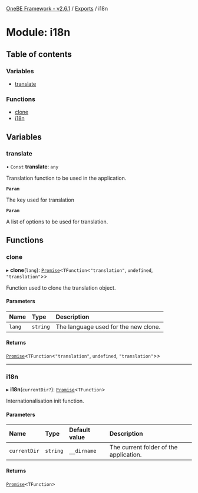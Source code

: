 [OneBE Framework - v2.6.1](../README.md) / [Exports](../modules.md) / i18n

# Module: i18n

## Table of contents

### Variables

- [translate](i18n.md#translate)

### Functions

- [clone](i18n.md#clone)
- [i18n](i18n.md#i18n)

## Variables

### translate

• `Const` **translate**: `any`

Translation function to be used in the application.

**`Param`**

The key used for translation

**`Param`**

A list of options to be used for translation.

## Functions

### clone

▸ **clone**(`lang`): [`Promise`]( https://developer.mozilla.org/en-US/docs/Web/JavaScript/Reference/Global_Objects/Promise )<`TFunction`<``"translation"``, `undefined`, ``"translation"``\>\>

Function used to clone the translation object.

#### Parameters

| Name | Type | Description |
| :------ | :------ | :------ |
| `lang` | `string` | The language used for the new clone. |

#### Returns

[`Promise`]( https://developer.mozilla.org/en-US/docs/Web/JavaScript/Reference/Global_Objects/Promise )<`TFunction`<``"translation"``, `undefined`, ``"translation"``\>\>

___

### i18n

▸ **i18n**(`currentDir?`): [`Promise`]( https://developer.mozilla.org/en-US/docs/Web/JavaScript/Reference/Global_Objects/Promise )<`TFunction`\>

Internationalisation init function.

#### Parameters

| Name | Type | Default value | Description |
| :------ | :------ | :------ | :------ |
| `currentDir` | `string` | `__dirname` | The current folder of the application. |

#### Returns

[`Promise`]( https://developer.mozilla.org/en-US/docs/Web/JavaScript/Reference/Global_Objects/Promise )<`TFunction`\>
